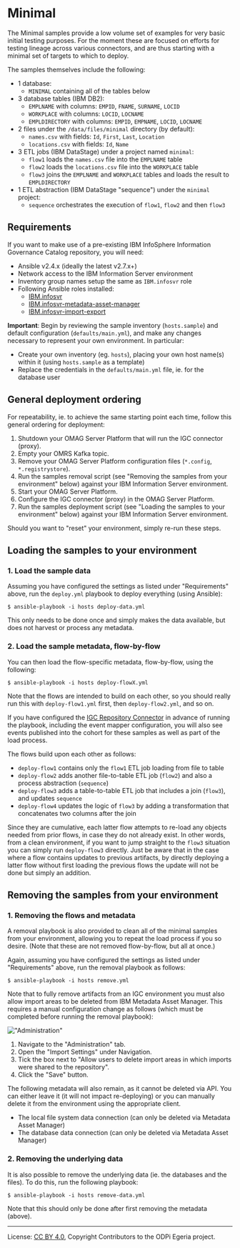 <!-- SPDX-License-Identifier: CC-BY-4.0 -->
<!-- Copyright Contributors to the ODPi Egeria project. -->

# Minimal

The Minimal samples provide a low volume set of examples for very basic initial testing purposes. For the moment
these are focused on efforts for testing lineage across various connectors, and are thus starting with a minimal
set of targets to which to deploy.

The samples themselves include the following:

- 1 database:
    - `MINIMAL` containing all of the tables below
- 3 database tables (IBM DB2):
    - `EMPLNAME` with columns: `EMPID`, `FNAME`, `SURNAME`, `LOCID`
    - `WORKPLACE` with columns: `LOCID`, `LOCNAME`
    - `EMPLDIRECTORY` with columns: `EMPID`, `EMPNAME`, `LOCID`, `LOCNAME`
- 2 files under the `/data/files/minimal` directory (by default):
    - `names.csv` with fields: `Id`, `First`, `Last`, `Location`
    - `locations.csv` with fields: `Id`, `Name`
- 3 ETL jobs (IBM DataStage) under a project named `minimal`:
    - `flow1` loads the `names.csv` file into the `EMPLNAME` table
    - `flow2` loads the `locations.csv` file into the `WORKPLACE` table
    - `flow3` joins the `EMPLNAME` and `WORKPLACE` tables and loads the result to `EMPLDIRECTORY`
- 1 ETL abstraction (IBM DataStage "sequence") under the `minimal` project:
    - `sequence` orchestrates the execution of `flow1`, `flow2` and then `flow3`

## Requirements

If you want to make use of a pre-existing IBM InfoSphere Information Governance Catalog
repository, you will need:

- Ansible v2.4.x (ideally the latest v2.7.x+)
- Network access to the IBM Information Server environment
- Inventory group names setup the same as `IBM.infosvr` role
- Following Ansible roles installed:
  - [IBM.infosvr](https://galaxy.ansible.com/IBM/infosvr)
  - [IBM.infosvr-metadata-asset-manager](https://galaxy.ansible.com/IBM/infosvr-metadata-asset-manager)
  - [IBM.infosvr-import-export](https://galaxy.ansible.com/IBM/infosvr-import-export)

**Important**: Begin by reviewing the sample inventory (`hosts.sample`) and default configuration (`defaults/main.yml`), and
make any changes necessary to represent your own environment.  In particular:

- Create your own inventory (eg. `hosts`), placing your own host name(s) within it (using `hosts.sample` as a template)
- Replace the credentials in the `defaults/main.yml` file, ie. for the database user

## General deployment ordering

For repeatability, ie. to achieve the same starting point each time, follow this general ordering for deployment:

1. Shutdown your OMAG Server Platform that will run the IGC connector (proxy).
1. Empty your OMRS Kafka topic.
1. Remove your OMAG Server Platform configuration files (`*.config`, `*.registrystore`).
1. Run the samples removal script (see "Removing the samples from your environment" below) against your IBM Information
    Server environment.
1. Start your OMAG Server Platform.
1. Configure the IGC connector (proxy) in the OMAG Server Platform.
1. Run the samples deployment script (see "Loading the samples to your environment" below) against your IBM Information
    Server environment.

Should you want to "reset" your environment, simply re-run these steps.

## Loading the samples to your environment

### 1. Load the sample data

Assuming you have configured the settings as listed under "Requirements" above, run the `deploy.yml` playbook to
deploy everything (using Ansible):

```shell script
$ ansible-playbook -i hosts deploy-data.yml
```

This only needs to be done once and simply makes the data available, but does not harvest or
process any metadata.

### 2. Load the sample metadata, flow-by-flow

You can then load the flow-specific metadata, flow-by-flow, using the following:

```shell script
$ ansible-playbook -i hosts deploy-flowX.yml
```

Note that the flows are intended to build on each other, so you should really run this with
`deploy-flow1.yml` first, then `deploy-flow2.yml`, and so on.

If you have configured the [IGC Repository Connector](https://github.com/odpi/egeria-connector-ibm-information-server)
in advance of running the playbook, including the event mapper configuration, you will also
see events published into the cohort for these samples as well as part of the load process.

The flows build upon each other as follows:

- `deploy-flow1` contains only the `flow1` ETL job loading from file to table
- `deploy-flow2` adds another file-to-table ETL job (`flow2`) and also a process abstraction (`sequence`)
- `deploy-flow3` adds a table-to-table ETL job that includes a join (`flow3`), and updates `sequence`
- `deploy-flow4` updates the logic of `flow3` by adding a transformation that concatenates two columns after the join

Since they are cumulative, each latter flow attempts to re-load any objects needed from prior
flows, in case they do not already exist. In other words, from a clean environment, if you want
to jump straight to the `flow3` situation you can simply run `deploy-flow3` directly. Just be aware
that in the case where a flow contains updates to previous artifacts, by directly deploying a latter
flow without first loading the previous flows the update will not be done but simply an addition.

## Removing the samples from your environment

### 1. Removing the flows and metadata

A removal playbook is also provided to clean all of the minimal samples from your environment,
allowing you to repeat the load process if you so desire. (Note that these are not removed
flow-by-flow, but all at once.)

Again, assuming you have configured the settings as listed under "Requirements" above, run the removal playbook as
follows:

```shell script
$ ansible-playbook -i hosts remove.yml
```

Note that to fully remove artifacts from an IGC environment you must also allow import areas to
be deleted from IBM Metadata Asset Manager. This requires a manual configuration change as follows
(which must be completed before running the removal playbook):

!["Administration"](../docs/ibm-mam-enable-delete.png)

1. Navigate to the "Administration" tab.
1. Open the "Import Settings" under Navigation.
1. Tick the box next to "Allow users to delete import areas in which imports were shared to the repository".
1. Click the "Save" button.

The following metadata will also remain, as it cannot be deleted via API.  You can either leave it
(it will not impact re-deploying) or you can manually delete it from the environment using the appropriate
client.

- The local file system data connection (can only be deleted via Metadata Asset Manager)
- The database data connection (can only be deleted via Metadata Asset Manager)

### 2. Removing the underlying data

It is also possible to remove the underlying data (ie. the databases and the files). To do this,
run the following playbook:

```shell script
$ ansible-playbook -i hosts remove-data.yml
```

Note that this should only be done after first removing the metadata (above).

----
License: [CC BY 4.0](https://creativecommons.org/licenses/by/4.0/),
Copyright Contributors to the ODPi Egeria project.

